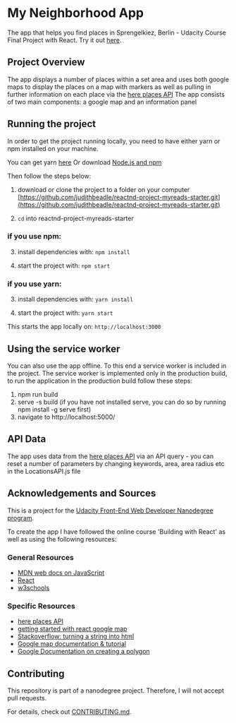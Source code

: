 # My Neighborhood App

The app that helps you find places in Sprengelkiez, Berlin - Udacity Course Final Project with React. Try it out [here](https://judithbeadle.github.io/Neighborhood-App/).


## Project Overview

The app displays a number of places within a set area and uses both google maps to display the places on a map with markers as well as pulling in further information on each place via the [here places API](https://places.cit.api.here.com/places/)
The app consists of two main components: a google map and an information panel


## Running the project

In order to get the project running locally, you need to have either yarn or npm installed on your machine.

You can get yarn [here](https://yarnpkg.com/en/docs/install#mac-stable)
Or download [Node.js and npm](https://nodejs.org/en/)


Then follow the steps below:

1. download or clone the project to a folder on your computer [https://github.com/judithbeadle/reactnd-project-myreads-starter.git](https://github.com/judithbeadle/reactnd-project-myreads-starter.git)

2. `cd` into reactnd-project-myreads-starter

### if you use npm:

3. install dependencies with: `npm install`

4. start the project with: `npm start`

### if you use yarn:

3. install dependencies with: `yarn install`

4. start the project with: `yarn start`

This starts the app locally on: `http://localhost:3000`

## Using the service worker

You can also use the app offline. To this end a service worker is included in the project.
The service worker is implemented only in the production build, to run the application in the production build follow these steps:

1. npm run build
2. serve -s build (if you have not installed serve, you can do so by running npm install -g serve first)
3. navigate to http://localhost:5000/


## API Data

The app uses data from the [here places API](https://places.cit.api.here.com/places/) via an API query - you can reset a number of parameters by changing keywords, area, area radius etc in the LocationsAPI.js file


## Acknowledgements and Sources

This is a project for the [Udacity Front-End Web Developer Nanodegree program](https://eu.udacity.com/course/front-end-web-developer-nanodegree--nd001).

To create the app I have followed the online course 'Building with React' as well as using the following resources:

### General Resources

* [MDN web docs on JavaScript](https://developer.mozilla.org/en-US/docs/Web/JavaScript)
* [React](https://reactjs.org/)
* [w3schools](https://www.w3schools.com/js/default.asp)

### Specific Resources

* [here places API](https://places.cit.api.here.com/places/)
* [getting started with react google map](https://medium.com/@yelstin.fernandes/render-a-map-component-using-react-google-maps-5f7fb3e418bb)
* [Stackoverflow: turning a string into html](https://stackoverflow.com/questions/39758136/render-html-string-as-real-html-in-a-react-component)
* [Google map documentation & tutorial](https://developers.google.com/maps/documentation/javascript/tutorial)
* [Google Documentation on creating a polygon](https://developers.google.com/maps/documentation/javascript/examples/polygon-simple)


## Contributing

This repository is part of a nanodegree project. Therefore, I will not accept pull requests.

For details, check out [CONTRIBUTING.md](CONTRIBUTING.md).




